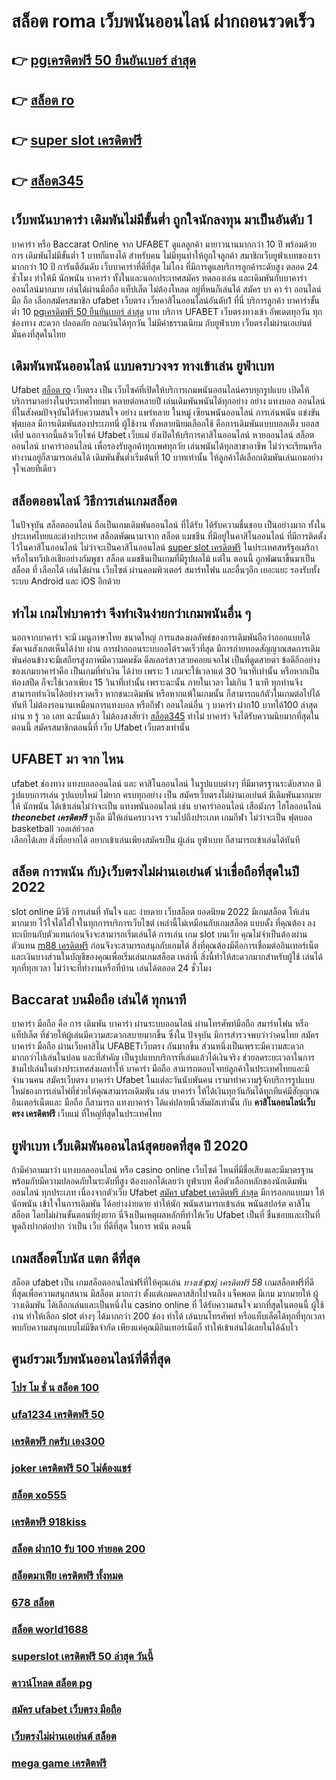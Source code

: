 # สล็อต roma เว็บพนันออนไลน์  ฝากถอนรวดเร็ว 

## 👉 [pgเครดิตฟรี 50 ยืนยันเบอร์ ล่าสุด](https://mabet.net/register/)
## 👉 [สล็อต ro](https://bio.link/tisawago)
## 👉 [super slot เครดิตฟรี](https://mabet.net/credit-free-new/)
## 👉 [สล็อต345](https://member.mabet.net/?action=login)

##  เว็บพนันบาคาร่า เดิมพันไม่มีขั้นต่ำ ถูกใจนักลงทุน มาเป็นอันดับ 1

บาคาร่า หรือ Baccarat Online จาก UFABET  ดูแลลูกค้า มายาวนานมากกว่า 10 ปี พร้อมด้วยการ เดิมพันไม่มีขั้นต่ำ 1 บาทก็แทงได้ สำหรับคน  ไม่มีทุนทำให้ถูกใจลูกค้า สมาชิกเว็บยูฟ่าเบทของเรามากกว่า 10 ปี การันตีอันดับ เว็บบาคาร่าที่ดีที่สุด   ไม่โกง  ที่มีการดูแลบริการลูกค้าระดับสูง ตลอด 24 ชั่วโมง ทำให้มี นักพนัน บาคาร่า ทั้งในและนอกประเทศสมัคร ทดลองเล่น และเดิมพันกับบาคาร่าออนไลน์มากมาย เล่นได้ผ่านมือถือ แท็ปเล็ต ไม่ต้องโหลด อยู่ที่หนก็เล่นได้  สมัคร บา คา ร่า ออนไลน์ มือ ถือ เลือกสมัครสมาชิก ufabet เว็บตรง   เว็บคาสิโนออนไลน์อันดับ1 ที่นี่ บริการลูกค้า บาคาร่าขั้นต่ำ 10 [pgเครดิตฟรี 50 ยืนยันเบอร์ ล่าสุด](https://bio.link/tisawago) บาท บริการ  UFABET เว็บตรงทางเข้า อัพเดตทุกวัน ทุกช่องทาง สะดวก ปลอดภัย ถอนเงินได้ทุกวัน ไม่มีค่าธรรมเนียม กับยูฟ่าเบท เว็บตรงไม่ผ่านเอเย่นต์ มั่นคงที่สุดในไทย


##  เดิมพันพนันออนไลน์ แบบครบวงจร ทางเข้าเล่น ยูฟ่าเบท 

Ufabet [สล็อต ro](https://mabet.net/credit-free-new/) เว็บตรง   เป็น  เว็บไซค์ที่เปิดให้บริการเกมพนันออนไลน์ครบทุกรูปแบบ เปิดให้บริการมาอย่างในประเทศไทยมา หลายต่อหลายปี เล่นเดิมพันพนันได้ทุกอย่าง  อย่าง  แทงบอล ออนไลน์ที่ในสังคมปัจจุบันได้รับความสนใจ อย่าง  แพร่หลาย ในหมู่ เซียนพนันออนไลน์  การเล่นพนัน แข่งขันฟุตบอล มีการเดิมพันสองประเภทนี่ ผู้ใช้งาน ทั้งหลายนิยมเลือกใช้  คือการเดิมพันแบบบอลเต็ง บอลสเต็ป นอกจากนี้แล้วเว็บไซค์ Ufabet เว็บแม่  ยังเปิดให้บริการคาสิโนออนไลน์ หวยออนไลน์ สล็อตออนไลน์ บาคาร่าออนไลน์  เพื่อรองรับลูกค้าทุกเพศทุกวัย เล่นพนันได้ทุกสาขาอาชีพ ไม่ว่าจะเรียนหรือทำงานอยู่ก็สามารถเล่นได้ เดิมพันขั้นต่ำเริ่มต้นที่ 10 บาทเท่านั้น ให้ลูกค้าได้เลือกเดิมพันเล่นเกมอย่างจุใจเลยทีเดียว


## สล็อตออนไลน์ วิธีการเล่นเกมสล็อต

ในปัจจุบัน สล็อตออนไลน์ ถือเป็นเกมเดิมพันออนไลน์  ที่ได้รับ ได้รับความชื่นชอบ เป็นอย่างมาก ทั้งในประเทศไทยและต่างประเทศ สล็อตพัฒนามาจาก สล็อต  แมชชีน ที่มีอยู่ในคาสิโนออนไลน์   ที่มีการติดตั้งไว้ในคาสิโนออนไลน์   ไม่ว่าจะเป็นคาสิโนออนไลน์ [super slot เครดิตฟรี](https://member.mabet.net/?action=login)   ในประเทศสหรัฐอเมริกา หรือในทวีปเอเชียอย่างกัมพูชา สล็อต  แมชชีนเป็นเกมที่มีรูปผลไม้ แต่ใน ตอนนี้  ถูกพัฒนาขึ้นมาเป็น  สล็อต ที่ เลือกได้ เล่นได้ผ่าน เว็บไซต์  ผ่านคอมพิวเตอร์  สมาร์ทโฟน  และอื่นๆอีก เยอะแยะ รองรับทั้งระบบ Android และ iOS อีกด้วย

## ทำไม  เกมไพ่บาคาร่า  จึงทำเงินง่ายกว่าเกมพนันอื่น ๆ 

นอกจากบาคาร่า จะมี  เมนูภาษาไทย  ขนาดใหญ่ การแสดงผลลัพธ์ของการเดิมพันถือว่าออกแบบได้ชัดเจนสังเกตเห็นได้ง่าย ผ่าน  การฝากถอนระบบออโต้รวดเร็วที่สุด   มีการถ่ายทอดสัญญาณสดการเดิมพันค่อนข้างจะมีเสถียรสูงภาพมีความคมชัด ดีลเลอร์สาวสวยคอยแจกไพ่ เป็นที่ดูดสายตา ข้อดีอีกอย่างของเกมบาคาร่าคือ เป็นเกมที่ทำเงิน  ได้ง่าย  เพราะ 1 เกมจะใช้เวลาแต่ 30 วินาทีเท่านั้น หรือหากเป็นห้องสปีด ก็จะใช้เวลาเพียง 15  วินาที่เท่านั้น เพราะฉะนั้น  ภายในเวลา ไม่เกิน 1 นาที ทุกท่านจึงสามารถทำเงินได้อย่างรวดเร็ว หากชนะเดิมพัน หรือหากแพ้ในเกมนั้น ก็สามารถแก้ตัวในเกมต่อไปได้ทันที ไม่ต้องรอนานเหมือนการแทงบอล หรือกีฬา ออนไลน์อื่น ๆ บาคาร่า ฝาก10 บาทได้100 ล่าสุด ผ่าน ท รู้ วอ เลท ฉะนั้นแล้ว ไม่ต้องสงสัยว่า [สล็อต345](https://mabet.net/pg-slot-credit-free/) ทำไม่ บาคาร่า จึงได้รับความนิยมากที่สุดในตอนนี้ สมัครสมาชิกตอนนี้ที่  เว็บ Ufabet  เว็บตรงเท่านั้น


## UFABET มา จาก ไหน

 ufabet   ช่องทาง แทงบอลออนไลน์   และ   คาสิโนออนไลน์   ในรูปแบบต่างๆ   ที่มีมาตรฐานระดับสากล มีรูปแบบการเล่น    รูปแบบใหม่  ไม่ยาก  ครบทุกอย่าง    เป็น   สมัครเว็บตรงไม่ผ่านเอเย่นต์   มีเดิมพันมากมาย   ให้ นักพนัน  ได้เข้าเล่นไม่ว่าจะเป็น  แทงพนันออนไลน์ เช่น  บาคาร่าออนไลน์   เสือมังกร ไฮโลออนไลน์    ***theonebet เครดิตฟรี*** รูเล็ต   มีให้เล่นครบวงจร   รวมไปถึงประเภท เกมกีฬา ไม่ว่าจะเป็น ฟุตบอล    basketball วอลเล่ย์วอล  
  เลือกได้เลย    สิ่งที่อยากได้ อยากเข้าเล่นเพียงสมัครเป็น ผู้เล่น ยูฟ่าเบท  ก็สามารถเข้าเล่นได้ทันที


##  สล็อต การพนัน กับ}เว็บตรงไม่ผ่านเอเย่นต์   น่าเชื่อถือที่สุดในปี 2022 

 slot online มีวิธี การเล่นที่ ทันใจ และ ง่ายดาย เว็บสล็อต ยอดนิยม 2022 มีเกมสล็อต ให้เล่นมากมาย ไว้ใจได้ใส่ใจในทุกการบริการเว็บไซต์ เหล่านี้ไม่เหมือนกับเกมสล็อต แบบดั้ง ที่คุณต้อง ลงทะเบียนกับตัวแทนก่อนจึงจะสามารถเริ่มเล่นได้ การเล่น เกม slot บนเว็บ คุณไม่จำเป็นต้องผ่านตัวแทน [m88 เครดิตฟรี](https://mabet.net/) ก่อนจึงจะสามารถสนุกกับเกมได้ สิ่งที่คุณต้องมีคือการเชื่อมต่ออินเทอร์เน็ตและเงินบางส่วนในบัญชีของคุณเพื่อเริ่มเล่นเกมสล็อต เหล่านี้ สิ่งนี้ทำให้สะดวกมากสำหรับผู้ใช้ เล่นได้ทุกที่ทุกเวลา ไม่ว่าจะที่ทำงานหรือที่บ้าน เล่นได้ตลอด 24 ชั่วโมง

##  Baccarat บนมือถือ เล่นได้ ทุกนาที 

บาคาร่า มือถือ คือ การ  เดิมพัน  บาคาร่า ผ่านระบบออนไลน์ ผ่านโทรศัพท์มือถือ สมาร์ทโฟน หรือ แท็ปเล็ต ที่ช่วยให้ผู้เล่นมีความสะดวกสบายมากขึ้น ซึ่งใน ปัจจุบัน  มีการสำรวจพบว่าว่าคนไทย สมัครบาคาร่า มือถือ ผ่านเว็บคาสิโน UFABETเว็บตรง  กันมากขึ้น ส่วนหนึ่งเป็นเพราะมีความสะดวกมากกว่าไปเล่นในบ่อน และที่สำคัญ เป็นรูปแบบบริการที่เล่นแล้วได้เงินจริง ช่วยลดระยะเวลาในการข้ามไปเล่นในต่างประเทศส่งผลทำให้ บาคาร่า มือถือ สามารถตอบโจทย์ลูกค้าในประเทศไทยและมีจำนวนคน  สมัครเว็บตรง บาคาร่า Ufabet  ในแต่ละวันนับพันคน เรามาทำความรู้จักบริการรูปแบบใหม่ของการเล่นไพ่ที่ช่วยให้คุณสามารถเดิมพัน  เล่น บาคาร่า ให้ได้เงินทุกวันกันได้ทุกทีแค่มีสัญญาณอินเตอร์เน็ตและ มือถือ ก็สามารถ แทงบาคาร่า ได้แค่ปลายนิ้วสัมผัสเท่านั้น กับ  **คาสิโนออนไลน์เว็บตรง เครดิตฟรี** เว็บแม่  ที่ใหญ่ที่สุดในประเทศไทย


## ยูฟ่าเบท  เว็บเดิมพันออนไลน์สุดยอดที่สุด ปี 2020

ถ้ามีคำถามมาว่า แทงบอลออนไลน์  หรือ  casino online    เว็บไซต์ ไหนที่มีชื่อเสียงและมีมาตรฐานพร้อมกับมีความปลอดภัยในระดับที่สูง ต้องบอกได้เลยว่า ยูฟ่าเบท  คือตัวเลือกหลักของนักเดิมพันออนไลน์  ทุกประเภท  เนื่องจากตัวเว็บ Ufabet [สมัคร ufabet เครดิตฟรี ล่าสุด](https://mabet.net/credit-free-50/)  มีการออกแบบมา ให้ นักพนัน เข้าใจในการเดิมพัน ได้อย่างง่ายดาย ทำให้นัก พนันสามารถเข้าเล่น พนันสปอร์ต  คาสิโน  สล็อต โดยไม่ผ่านขั้นตอนที่ยุ่งยาก นี่จึงเป็นเหตุผลหลักที่ทำให้เว็บ Ufabet  เป็นที่ ชื่นชอบและเป็นที่พูดถึงปากต่อปาก ว่าเป็น เว็บ  ที่ดีที่สุด ในการ พนัน  ตอนนี้


##  เกมสล็อตโบนัส แตก ดีที่สุด

สล็อต  ufabet   เป็น เกมสล็อตออนไลน์ฟรีที่ให้คุณเล่น *ทางเข้าpxj เครดิตฟรี 58* เกมสล็อตฟรีที่ดีที่สุดเพื่อความสนุกสนาน มีสล็อต มากกว่า ตั้งแต่เกมคลาสสิกไปจนถึง แจ็คพอต  มีเกม มากมายให้ ผู้วางเดิมพัน ได้เลือกเล่นและเป็นหนึ่งใน  casino online   ที่  ได้รับความสนใจ มากที่สุดในตอนนี้  ผู้ใช้งาน     ทำให้เลือก slot ต่างๆ ได้มากกว่า 200 ช่อง  ทำได้ เล่นบนโทรศัพท์ หรือแท็บเล็ตได้ทุกที่ทุกเวลา พบกับความสนุกแบบไม่มีขีดจำกัด เพียงแค่คุณมีอินเทอร์เน็ตก็  ทำให้เข้าเล่นได้เลยในได้ฉับไว 


## ศูนย์รวมเว็บพนันออนไลน์ที่ดีที่สุด

### [โปร โม ชั่ น สล็อต 100](https://atom.io/themes/MABET.net%20โบนัสเยอะที่สุด%2066สล็อต%20008%20สล็อต%20ฝาก%2020%20รับ%20100%20แตกหนัก)
### [ufa1234 เครดิตฟรี 50](https://atom.io/themes/MABET.net%20โบนัสเยอะที่สุด%20hiloสล็อต%20008%20สล็อต%20ฝาก%2020%20รับ%20100%20แตกหนัก)
### [เครดิตฟรี กดรับ เอง300](https://atom.io/themes/MABET.net%20โบนัสเยอะที่สุด%20betflix%20joker%20เครดิตฟรี%2050%20ล่าสุด%20008%20สล็อต%20ฝาก%2020%20รับ%20100%20แตกหนัก)
### [joker เครดิตฟรี 50 ไม่ต้องแชร์](https://atom.io/themes/MABET.net%20โบนัสเยอะที่สุด%20ufaสล็อต%20008%20สล็อต%20ฝาก%2020%20รับ%20100%20แตกหนัก)
### [สล็อต xo555](https://atom.io/themes/MABET.net%20โบนัสเยอะที่สุด%2038%20สล็อต%20008%20สล็อต%20ฝาก%2020%20รับ%20100%20แตกหนัก)
### [เครดิตฟรี 918kiss](https://atom.io/themes/MABET.net%20โบนัสเยอะที่สุด%20สล็อต%20ฟรีเครดิต%20ไม่ต้องฝาก%20ต้อง%20แชร์%20ถอนได้%202021%20008%20สล็อต%20ฝาก%2020%20รับ%20100%20แตกหนัก)
### [สล็อต ฝาก10 รับ 100 ทำยอด 200](https://atom.io/themes/MABET.net%20โบนัสเยอะที่สุด%20สล็อตpk%20008%20สล็อต%20ฝาก%2020%20รับ%20100%20แตกหนัก)
### [สล็อตมาเฟีย เครดิตฟรี ทั้งหมด](https://atom.io/themes/MABET.net%20โบนัสเยอะที่สุด%20เครดิตฟรี%20กดรับเอง%202565%20008%20สล็อต%20ฝาก%2020%20รับ%20100%20แตกหนัก)
### [678 สล็อต](https://atom.io/themes/MABET.net%20โบนัสเยอะที่สุด%20สล็อต%20ทดลอง%20008%20สล็อต%20ฝาก%2020%20รับ%20100%20แตกหนัก)
### [สล็อต world1688](https://atom.io/themes/MABET.net%20โบนัสเยอะที่สุด%20y9%20เครดิตฟรี%2088%20บาท%20008%20สล็อต%20ฝาก%2020%20รับ%20100%20แตกหนัก)
### [superslot เครดิตฟรี 50 ล่าสุด วันนี้](https://atom.io/themes/MABET.net%20โบนัสเยอะที่สุด%20สล็อต%20เครดิตฟรี%20ไม่ต้องฝากก่อน%20ไม่ต้องแชร์%20ยืนยันเบอร์โทรศัพท์ล่าสุด%20008%20สล็อต%20ฝาก%2020%20รับ%20100%20แตกหนัก)
### [ดาวน์โหลด สล็อต pg](https://atom.io/themes/MABET.net%20โบนัสเยอะที่สุด%20สล็อต%20เครดิตฟรี%20ฝาก%201%20บาท%20ล่าสุด%20008%20สล็อต%20ฝาก%2020%20รับ%20100%20แตกหนัก)
### [สมัคร ufabet เว็บตรง มือถือ](https://atom.io/themes/MABET.net%20โบนัสเยอะที่สุด%20koi88%20สล็อต%20008%20สล็อต%20ฝาก%2020%20รับ%20100%20แตกหนัก)
### [เว็บตรงไม่ผ่านเอเย่นต์ สล็อต](https://atom.io/themes/MABET.net%20โบนัสเยอะที่สุด%20full%20slot%20เครดิตฟรี%20100%20008%20สล็อต%20ฝาก%2020%20รับ%20100%20แตกหนัก)
### [mega game เครดิตฟรี](https://atom.io/themes/MABET.net%20โบนัสเยอะที่สุด%20joker%20สล็อต777เครดิตฟรี%20008%20สล็อต%20ฝาก%2020%20รับ%20100%20แตกหนัก)